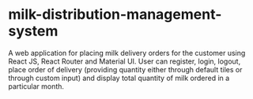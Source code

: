 # milk-distribution-management-system
A web application for placing milk delivery orders for the customer using React JS, React Router and Material UI.
User can register, login, logout, place order of delivery (providing quantity either through default tiles or through custom input) and display total quantity of milk ordered in a particular month.

